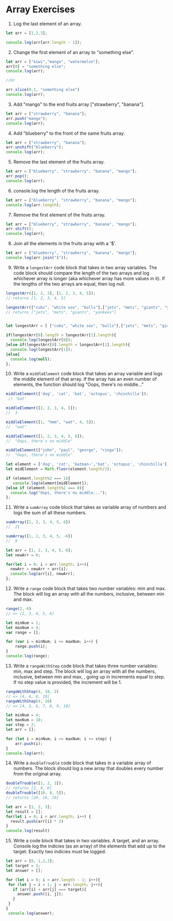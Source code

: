 # Array Exercises

1. Log the last element of an array.

```js
let arr = [1,2,3];

console.log(arr[arr.length - 1]);
```

2. Change the first element of an array to "something else".

```js
let arr = ["kiwi","mango", "watermelon"];
arr[0] = "something else";
console.log(arr);

//Or

arr.slice(0,1, "something else")
console.log(arr);
```
3. Add "mango" to the end fruits array ["strawberry", "banana"].

```js
let arr = ["strawberry", "banana"];
arr.push("mango");
console.log(arr);
```

4. Add "blueberry" to the front of the same fruits array.

```js
let arr = ["strawberry", "banana"];
arr.unshift("blueberry");
console.log(arr);
```

5. Remove the last element of the fruits array.

```js
let arr = ["blueberry", "strawberry", "banana", "mango"];
arr.pop();
console.log(arr);
```

6. console.log the length of the fruits array.

```js
let arr = ["blueberry", "strawberry", "banana", "mango"];
console.log(arr.length);
```

7. Remove the first element of the fruits array.

```js
let arr = ["blueberry", "strawberry", "banana", "mango"];
arr.shift();
console.log(arr);
```
8. Join all the elements in the fruits array with a '$'.

```js
let arr = ["blueberry", "strawberry", "banana", "mango"];
console.log(arr.join("$"));
```

9. Write a `longestArr` code block that takes in two array variables. The code block should compare the length of the two arrays and log whichever array is longer (aka whichever array has more values in it). If the lengths of the two arrays are equal, then log null.

```js
longestArr([1, 2, 3], [1, 2, 3, 4, 5]);
// returns [1, 2, 3, 4, 5]

longestArr(["cubs", "white sox", "bulls"],["jets", "mets", "giants", "yankees"]);
// returns ["jets", "mets", "giants", "yankees"]
```

```js

let longestArr = [ ["cubs", "white sox", "bulls"],["jets", "mets", "giants", "yankees"]];

if(longestArr[0].length > longestArr[1].length){
  console.log(longestArr[0]);
}else if(longestArr[0].length < longestArr[1].length){
  console.log(longestArr[1]);
}else{
  console.log(null);
};

```

10. Write a `middleElement` code block that takes an array variable and logs the middle element of that array.
If the array has an even number of elements, the function should log "Oops, there's no middle..."

```js
middleElement(['dog', 'cat', 'bat', 'octopus', 'chinchilla']);
 // 'bat'

middleElement([1, 2, 3, 4, 5]);
//  3

middleElement([1, "hmm", "wat", 4, 5]);
//  "wat"

middleElement([1, 2, 3, 4, 5, 6]);
//  "Oops, there's no middle"

middleElement(["john", "paul", "george", "ringo"]);
//  "Oops, there's no middle"
```

```js
let element = ['dog', 'cat', 'batman~','bat', 'octopus', 'chinchilla'];
let midElement = Math.floor(element.length/2);

if (element.length%2 === 1){
   console.log(element[midElement]);
}else if (element.length%2 === 0){
  console.log("Oops, there's no middle...");
};
```

11. Write a `sumArray` code block that takes as variable array of numbers and logs the sum of all these numbers.

```js
sumArray([1, 2, 3, 4, 5, 6])
//  21

sumArray([1, 2, 3, 4, 5, -6])
//  9
```

```js
let arr = [1, 2, 3, 4, 5, 6];
let newArr = 0;

for(let i = 0; i < arr.length; i++){
  newArr = newArr + arr[i];
  console.log(arr[i], newArr);
};
```

12. Write a `range` code block that takes two number variables: min and max.
The block will log an array with all the numbers, inclusive, between min and max.
```js
range(2, 6)
// => [2, 3, 4, 5, 6]
```

```js
let minNum = 1;
let maxNum = 4;
var range = [];

for (var i = minNum; i <= maxNum; i++) {
    range.push(i);
}
console.log(range);
```

13. Write a `rangeWithStep` code block that takes three number variables: min, max and step.
The block will log an array with all the numbers, inclusive, between min and max, , going up in increments equal to step.
If no step value is provided, the increment will be 1.

```js
rangeWithStep(4, 10, 2)
// => [4, 6, 8, 10]
rangeWithStep(4, 10)
// => [4, 5, 6, 7, 8, 9, 10]
```

```js
let minNum = 4;
let maxNum = 10;
var step = 2;
let arr = [];

for (let i = minNum; i <= maxNum; i += step) {
    arr.push(i);
}
console.log(arr);
```

14. Write a `doubleTrouble` code block that takes in a variable array of numbers.
The block should log a new array that doubles every number from the original array.

```js
doubleTrouble([1, 2, 3]);
// returns [2, 4, 6]
doubleTrouble([10, 8, 5]);
// returns [20, 16, 10]
```

```js
let arr = [1, 2, 3];
let result = [];
for(let i = 0; i < arr.length; i++) {
  result.push(arr[i] * 2)
}
console.log(result)

```

15. Write a code block that takes in two variables. A target, and an array. Console log the indicies (as an array) of the elements that add up to the target. Exactly two indicies must be logged.

```js
let arr = [0, 1,2,3];
let target = 3;
let answer = [];

for (let i = 0; i < arr.length - 1; i++){
 for (let j = i + 1; j < arr.length; j++){
   if (arr[i] + arr[j] === target){
     answer.push([i, j]);
   }
 }
}
 console.log(answer);
```
